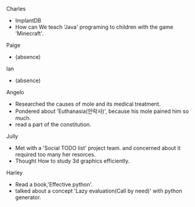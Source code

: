 Charles
 - ImplantDB
 - How can We teach 'Java' programing to children with the game 'Minecraft'.
 
Paige
 - (absence)
 
Ian
 - (absence)

Angelo
 - Researched the causes of mole and its medical treatment.
 - Pondered about 'Euthanasia(안락사)', because his mole pained him so much.
 - read a part of the constitution.

Jully
 - Met with a 'Social TODO list' project team. and concerned about it required too many her resorces.
 - Thought How to study 3d graphics efficiently.
  
 Harley
 - Read a book,'Effective python'.
 - talked about a concept 'Lazy evaluation(Call by need)' with python generator.
